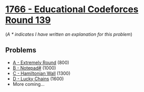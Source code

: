# [1766 - Educational Codeforces Round 139](https://codeforces.com/contest/1766)

(*A * indicates I have written an explanation for this problem*)

## Problems
- [A - Extremely Round](1766A%20-%20Extremely%20Round) (800)
- [B - Notepad#](1766B%20-%20Notepad%23) (1000)
- [C - Hamiltonian Wall](1766C%20-%20Hamiltonian%20Wall) (1300)
- [D - Lucky Chains](1766D%20-%20Lucky%20Chains) (1600)
- More coming...
